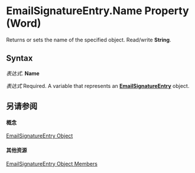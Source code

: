 
# EmailSignatureEntry.Name Property (Word)

Returns or sets the name of the specified object. Read/write  **String**.


## Syntax

 _表达式_. **Name**

 _表达式_ Required. A variable that represents an **[EmailSignatureEntry](a8cf11de-7a46-c609-3cd7-508e9ef91e09.md)** object.


## 另请参阅


#### 概念


[EmailSignatureEntry Object](a8cf11de-7a46-c609-3cd7-508e9ef91e09.md)
#### 其他资源


[EmailSignatureEntry Object Members](http://msdn.microsoft.com/library/4ec037f6-f6f0-bf14-7971-42d87cfec118%28Office.15%29.aspx)